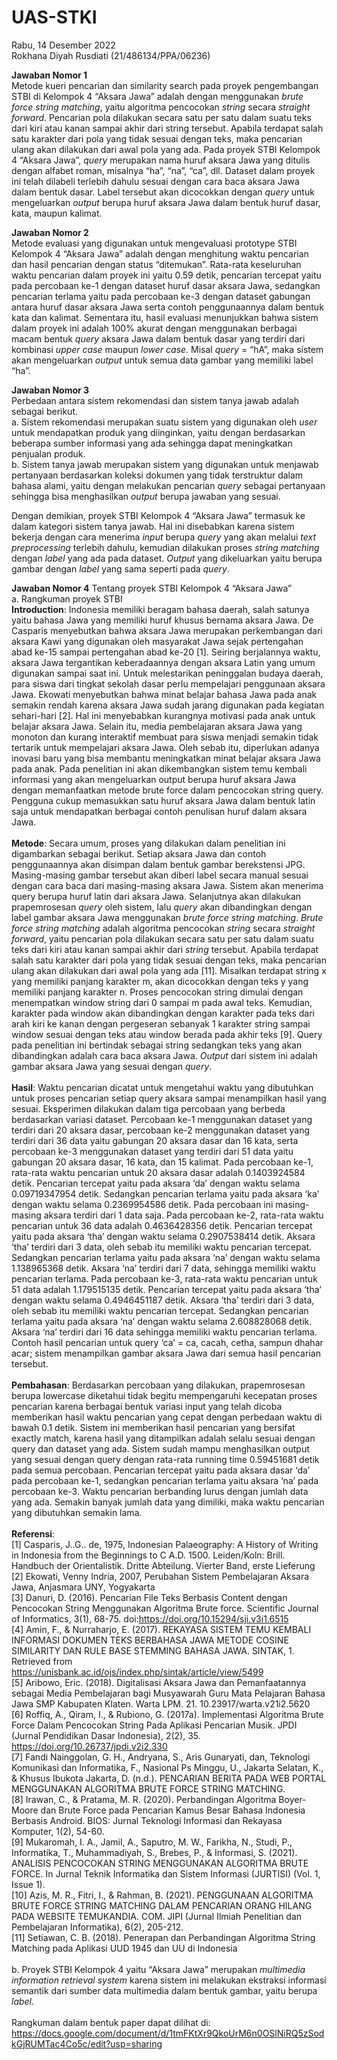 # UAS-STKI

Rabu, 14 Desember 2022 </br>
Rokhana Diyah Rusdiati (21/486134/PPA/06236) </br>

**Jawaban Nomor 1** </br>
Metode kueri pencarian dan similarity search pada proyek pengembangan STBI di Kelompok 4 “Aksara Jawa” adalah dengan menggunakan _brute force string matching_, yaitu algoritma pencocokan _string_ secara _straight forward_. Pencarian pola dilakukan secara satu per satu dalam suatu teks dari kiri atau kanan sampai akhir dari string tersebut. Apabila terdapat salah satu karakter dari pola yang tidak sesuai dengan teks, maka pencarian ulang akan dilakukan dari awal pola yang ada. Pada proyek STBI Kelompok 4 “Aksara Jawa”, _query_ merupakan nama huruf aksara Jawa yang ditulis dengan alfabet roman, misalnya “ha”, “na”, “ca”, dll. Dataset dalam proyek ini telah dilabeli terlebih dahulu sesuai dengan cara baca aksara Jawa dalam bentuk dasar. Label tersebut akan dicocokkan dengan _query_ untuk mengeluarkan _output_ berupa huruf aksara Jawa dalam bentuk huruf dasar, kata, maupun kalimat.
</br>

**Jawaban Nomor 2** </br>
Metode evaluasi yang digunakan untuk mengevaluasi prototype STBI Kelompok 4 “Aksara Jawa” adalah dengan menghitung waktu pencarian dan hasil pencarian dengan status “ditemukan”. Rata-rata keseluruhan waktu pencarian dalam proyek ini yaitu 0.59 detik, pencarian tercepat yaitu pada percobaan ke-1 dengan dataset huruf dasar aksara Jawa, sedangkan pencarian terlama yaitu pada percobaan ke-3 dengan dataset gabungan antara huruf dasar aksara Jawa serta contoh penggunaannya dalam bentuk kata dan kalimat. Sementara itu, hasil evaluasi menunjukkan bahwa sistem dalam proyek ini adalah 100% akurat dengan menggunakan berbagai macam bentuk _query_ aksara Jawa dalam bentuk dasar yang terdiri dari kombinasi _upper case_ maupun _lower case_. Misal _query_ = “hA”, maka sistem akan mengeluarkan _output_ untuk semua data gambar yang memiliki label “ha”.
</br>

**Jawaban Nomor 3** </br>
Perbedaan antara sistem rekomendasi dan sistem tanya jawab adalah sebagai berikut. </br>
a. Sistem rekomendasi merupakan suatu sistem yang digunakan oleh _user_ untuk mendapatkan produk yang diinginkan, yaitu dengan berdasarkan beberapa sumber informasi yang ada sehingga dapat meningkatkan penjualan produk. </br>
b. Sistem tanya jawab merupakan sistem yang digunakan untuk menjawab pertanyaan berdasarkan koleksi dokumen yang tidak terstruktur dalam bahasa alami, yaitu dengan melakukan pencarian _query_ sebagai pertanyaan sehingga bisa menghasilkan _output_ berupa jawaban yang sesuai. </br>

Dengan demikian, proyek STBI Kelompok 4 “Aksara Jawa” termasuk ke dalam kategori sistem tanya jawab. Hal ini disebabkan karena sistem bekerja dengan cara menerima _input_ berupa _query_ yang akan melalui _text preprocessing_ terlebih dahulu, kemudian dilakukan proses _string matching_ dengan _label_ yang ada pada dataset. _Output_ yang dikeluarkan yaitu berupa gambar dengan _label_ yang sama seperti pada _query_.
</br>

**Jawaban Nomor 4** Tentang proyek STBI Kelompok 4 “Aksara Jawa” </br>
a. Rangkuman proyek STBI </br>
**Introduction**: Indonesia memiliki beragam bahasa daerah, salah satunya yaitu bahasa Jawa yang memiliki huruf khusus bernama aksara Jawa. De Casparis menyebutkan bahwa aksara Jawa merupakan perkembangan dari aksara Kawi yang digunakan oleh masyarakat Jawa sejak pertengahan abad ke-15 sampai pertengahan abad ke-20 [1]. Seiring berjalannya waktu, aksara Jawa tergantikan keberadaannya dengan aksara Latin yang umum digunakan sampai saat ini. Untuk melestarikan peninggalan budaya daerah, para siswa dari tingkat sekolah dasar perlu mempelajari penggunaan aksara Jawa. Ekowati menyebutkan bahwa minat belajar bahasa Jawa pada anak semakin rendah karena aksara Jawa sudah jarang digunakan pada kegiatan sehari-hari [2]. Hal ini menyebabkan kurangnya motivasi pada anak untuk belajar aksara Jawa. Selain itu, media pembelajaran aksara Jawa yang monoton dan kurang interaktif membuat para siswa menjadi semakin tidak tertarik untuk mempelajari aksara Jawa. Oleh sebab itu, diperlukan adanya inovasi baru yang bisa membantu meningkatkan minat belajar aksara Jawa pada anak. Pada penelitian ini akan dikembangkan sistem temu kembali informasi yang akan mengeluarkan output berupa huruf aksara Jawa dengan memanfaatkan metode brute force dalam pencocokan string query. Pengguna cukup memasukkan satu huruf aksara Jawa dalam bentuk latin saja untuk mendapatkan berbagai contoh penulisan huruf dalam aksara Jawa.</br></br>
**Metode**: Secara umum, proses yang dilakukan dalam penelitian ini digambarkan sebagai berikut. Setiap aksara Jawa dan contoh penggunaannya akan disimpan dalam bentuk gambar berekstensi JPG. Masing-masing gambar tersebut akan diberi label secara manual sesuai dengan cara baca dari masing-masing aksara Jawa. Sistem akan menerima query berupa huruf latin dari aksara Jawa. Selanjutnya akan dilakukan prapemrosesan _query_ oleh sistem, lalu _query_ akan dibandingkan dengan label gambar aksara Jawa menggunakan _brute force string matching_. _Brute force string matching_ adalah algoritma pencocokan _string_ secara _straight forward_, yaitu pencarian pola dilakukan secara satu per satu dalam suatu teks dari kiri atau kanan sampai akhir dari _string_ tersebut. Apabila terdapat salah satu karakter dari pola yang tidak sesuai dengan teks, maka pencarian ulang akan dilakukan dari awal pola yang ada [11]. Misalkan terdapat string x yang memiliki panjang karakter m, akan dicocokkan dengan teks y yang memiliki panjang karakter n. Proses pencocokan string dimulai dengan menempatkan window string dari 0 sampai m pada awal teks. Kemudian, karakter pada window akan dibandingkan dengan karakter pada teks dari arah kiri ke kanan dengan pergeseran sebanyak 1 karakter string sampai window sesuai dengan teks atau window berada pada akhir teks [9]. Query pada penelitian ini bertindak sebagai string sedangkan teks yang akan dibandingkan adalah cara baca aksara Jawa. _Output_ dari sistem ini adalah gambar aksara Jawa yang sesuai dengan _query_. </br></br>
**Hasil**: Waktu pencarian dicatat untuk mengetahui waktu yang dibutuhkan untuk proses pencarian setiap query aksara sampai menampilkan hasil yang sesuai. Eksperimen dilakukan dalam tiga percobaan yang berbeda berdasarkan variasi dataset. Percobaan ke-1 menggunakan dataset yang terdiri dari 20 aksara dasar, percobaan ke-2 menggunakan dataset yang terdiri dari 36 data yaitu gabungan 20 aksara dasar dan 16 kata, serta percobaan ke-3 menggunakan dataset yang terdiri dari 51 data yaitu gabungan 20 aksara dasar, 16 kata, dan 15 kalimat. Pada percobaan ke-1, rata-rata waktu pencarian untuk 20 aksara dasar adalah 0.1403924584 detik. Pencarian tercepat yaitu pada aksara ‘da’ dengan waktu selama 0.09719347954 detik. Sedangkan pencarian terlama yaitu pada aksara ‘ka’ dengan waktu selama 0.2369954586 detik. Pada percobaan ini masing-masing aksara terdiri dari 1 data saja. Pada percobaan ke-2, rata-rata waktu pencarian untuk 36 data adalah 0.4636428356 detik. Pencarian tercepat yaitu pada aksara ‘tha’ dengan waktu selama 0.2907538414 detik. Aksara ‘tha’ terdiri dari 3 data, oleh sebab itu memiliki waktu pencarian tercepat. Sedangkan pencarian terlama yaitu pada aksara ‘na’ dengan waktu selama 1.138965368 detik. Aksara ‘na’ terdiri dari 7 data, sehingga memiliki waktu pencarian terlama. Pada percobaan ke-3, rata-rata waktu pencarian untuk 51 data adalah 1.179515135 detik. Pencarian tercepat yaitu pada aksara ‘tha’ dengan waktu selama 0.4946451187 detik. Aksara ‘tha’ terdiri dari 3 data, oleh sebab itu memiliki waktu pencarian tercepat. Sedangkan pencarian terlama yaitu pada aksara ‘na’ dengan waktu selama 2.608828068 detik. Aksara ‘na’ terdiri dari 16 data sehingga memiliki waktu pencarian terlama. Contoh hasil pencarian untuk query ‘ca’ = ca, cacah, cetha, sampun dhahar acar; sistem menampilkan gambar aksara Jawa dari semua hasil pencarian tersebut.</br></br>
**Pembahasan**: Berdasarkan percobaan yang dilakukan, prapemrosesan berupa lowercase diketahui tidak begitu mempengaruhi kecepatan proses pencarian karena berbagai bentuk variasi input yang telah dicoba memberikan hasil waktu pencarian yang cepat dengan perbedaan waktu di bawah 0.1 detik. Sistem ini memberikan hasil pencarian yang bersifat exactly match, karena hasil yang ditampilkan adalah selalu sesuai dengan query dan dataset yang ada. Sistem sudah mampu menghasilkan output yang sesuai dengan query dengan rata-rata running time 0.59451681 detik pada semua percobaan. Pencarian tercepat yaitu pada aksara dasar ‘da’ pada percobaan ke-1, sedangkan pencarian terlama yaitu aksara ‘na’ pada percobaan ke-3. Waktu pencarian berbanding lurus dengan jumlah data yang ada. Semakin banyak jumlah data yang dimiliki, maka waktu pencarian yang dibutuhkan semakin lama. </br></br>
**Referensi**: </br>
[1]	Casparis, J..G.. de, 1975, Indonesian Palaeography: A History of Writing in Indonesia from the Beginnings to C A.D. 1500. Leiden/Koln: Brill. Handbuch der Orientalistik. Dritte Abteilung. Vierter Band, erste Lieferung </br>
[2]	Ekowati, Venny Indria, 2007, Perubahan Sistem Pembelajaran Aksara Jawa, Anjasmara UNY, Yogyakarta </br>
[3]	Danuri, D. (2016). Pencarian File Teks Berbasis Content dengan Pencocokan String Menggunakan Algoritma Brute force. Scientific Journal of Informatics, 3(1), 68-75. doi:https://doi.org/10.15294/sji.v3i1.6515</br>
[4]	Amin, F., & Nurraharjo, E. (2017). REKAYASA SISTEM TEMU KEMBALI INFORMASI DOKUMEN TEKS BERBAHASA JAWA METODE COSINE SIMILARITY DAN RULE BASE STEMMING BAHASA JAWA. SINTAK, 1. Retrieved from https://unisbank.ac.id/ojs/index.php/sintak/article/view/5499 </br>
[5]	Aribowo, Eric. (2018). Digitalisasi Aksara Jawa dan Pemanfaatannya sebagai Media Pembelajaran bagi Musyawarah Guru Mata Pelajaran Bahasa Jawa SMP Kabupaten Klaten. Warta LPM. 21. 10.23917/warta.v21i2.5620 </br>
[6]	Roffiq, A., Qiram, I., & Rubiono, G. (2017a). Implementasi Algoritma Brute Force Dalam Pencocokan String Pada Aplikasi Pencarian Musik. JPDI (Jurnal Pendidikan Dasar Indonesia), 2(2), 35. https://doi.org/10.26737/jpdi.v2i2.330 </br>
[7]	Fandi Nainggolan, G. H., Andryana, S., Aris Gunaryati, dan, Teknologi Komunikasi dan Informatika, F., Nasional Ps Minggu, U., Jakarta Selatan, K., & Khusus Ibukota Jakarta, D. (n.d.). PENCARIAN BERITA PADA WEB PORTAL MENGGUNAKAN ALGORITMA BRUTE FORCE STRING MATCHING.</br>
[8]	Irawan, C., & Pratama, M. R. (2020). Perbandingan Algoritma Boyer-Moore dan Brute Force pada Pencarian Kamus Besar Bahasa Indonesia Berbasis Android. BIOS: Jurnal Teknologi Informasi dan Rekayasa Komputer, 1(2), 54-60.</br>
[9]	Mukaromah, I. A., Jamil, A., Saputro, M. W., Farikha, N., Studi, P., Informatika, T., Muhammadiyah, S., Brebes, P., & Informasi, S. (2021). ANALISIS PENCOCOKAN STRING MENGGUNAKAN ALGORITMA BRUTE FORCE. In Jurnal Teknik Informatika dan Sistem Informasi (JURTISI) (Vol. 1, Issue 1).</br>
[10]	Azis, M. R., Fitri, I., & Rahman, B. (2021). PENGGUNAAN ALGORITMA BRUTE FORCE STRING MATCHING DALAM PENCARIAN ORANG HILANG PADA WEBSITE TEMUKANDIA. COM. JIPI (Jurnal Ilmiah Penelitian dan Pembelajaran Informatika), 6(2), 205-212.</br>
[11]	Setiawan, C. B. (2018). Penerapan dan Perbandingan Algoritma String Matching pada Aplikasi UUD 1945 dan UU di Indonesia
</br></br>
b. Proyek STBI Kelompok 4 yaitu “Aksara Jawa” merupakan _multimedia information retrieval system_ karena sistem ini melakukan ekstraksi informasi semantik dari sumber data multimedia dalam bentuk gambar, yaitu berupa _label_.
</br></br>
Rangkuman dalam bentuk paper dapat dilihat di: https://docs.google.com/document/d/1tmFKtXr9QkoUrM6n0OSlNiRQ5zSodkGjRUMTac4Co5c/edit?usp=sharing
